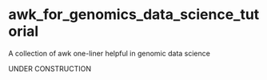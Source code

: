 # awk_for_genomics_data_science_tutorial
A collection of awk one-liner helpful in genomic data science


UNDER CONSTRUCTION
